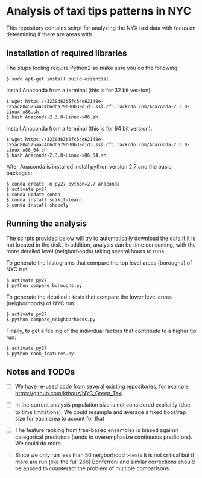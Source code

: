 # Analysis of taxi tips patterns in NYC

This repository contains scirpt for analyzing the NYX taxi data with focus on determining if there are areas with .

## Installation of required libraries

The stups tooling require Python2 so make sure you do the following:

```
$ sudo apt-get install build-essential

```

Install Anaconda from a terminal (this is for 32 bit version):
```
$ wget https://3230d63b5fc54e62148e-c95ac804525aac4b6dba79b00b39d1d3.ssl.cf1.rackcdn.com/Anaconda-2.3.0-Linux-x86.sh
$ bash Anaconda-2.3.0-Linux-x86.sh
```


Install Anaconda from a terminal (this is for 64 bit version):
```
$ wget https://3230d63b5fc54e62148e-c95ac804525aac4b6dba79b00b39d1d3.ssl.cf1.rackcdn.com/Anaconda-2.3.0-Linux-x86_64.sh
$ bash Anaconda-2.3.0-Linux-x86_64.sh
```

After Anaconda is installed install python version 2.7 and the basic packages:

```
$ conda create -n py27 python=2.7 anaconda
$ activate py27
$ conda update conda
$ conda install scikit-learn
$ conda install shapely
```


## Running the analysis

The scirpts provided below will try to automatically download the data if it is not located in the disk.
In addition, analysis can be time consuming, with the more detailed level (neigborhoods) taking several hours to runs

To generate the histograms that compare the top level areas (boroughs) of NYC run:

```
$ activate py27
$ python compare_boroughs.py
```

To generate the detailed t-tests that compare the lower level areas (neigborhoods) of NYC run:
```
$ activate py27
$ python compare_neighborhoods.py
```

Finally, to get a feeling of the individual factors that contribute to a higher tip run:
```
$ activate py27
$ python rank_features.py
```

## Notes and TODOs

- [ ] We have re-used code from several existing repositories, for example https://github.com/kthouz/NYC_Green_Taxi
- [ ] In the current analysis population size is not considered explicitly (due to time limitations). We could resample and average a fixed boostrap size for each area to acount for that
- [ ] The feature ranking from tree-based ensembles is biased against categorical predictors (tends to overemphasize continuous predictors). We could do more 
- [ ] Since we only run less than 50 neigborhood t-tests it is not critical but if more are run (like the full 266) Bonferroni and similar corrections should be applied to counteract the problem of multiple comparisons 

